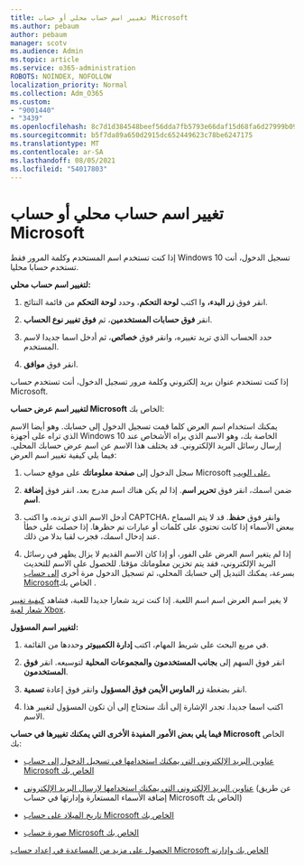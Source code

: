 ```yaml
---
title: تغيير اسم حساب محلي أو حساب Microsoft
ms.author: pebaum
author: pebaum
manager: scotv
ms.audience: Admin
ms.topic: article
ms.service: o365-administration
ROBOTS: NOINDEX, NOFOLLOW
localization_priority: Normal
ms.collection: Adm_O365
ms.custom:
- "9001440"
- "3439"
ms.openlocfilehash: 8c7d1d384548beef56dda7fb5793e66daf15d68fa6d27999b09a6321579dfff6
ms.sourcegitcommit: b5f7da89a650d2915dc652449623c78be6247175
ms.translationtype: MT
ms.contentlocale: ar-SA
ms.lasthandoff: 08/05/2021
ms.locfileid: "54017803"
---
```

# <a name="change-the-name-of-a-local-account-or-a-microsoft-account"></a>تغيير اسم حساب محلي أو حساب Microsoft

إذا كنت تستخدم اسم المستخدم وكلمة المرور فقط Windows 10 تسجيل الدخول، أنت تستخدم حسابا محليا. 

**لتغيير اسم حساب محلي:**

1. انقر فوق **زر البدء،** وا اكتب **لوحة التحكم**، وحدد **لوحة التحكم** من قائمة النتائج.

2. انقر **فوق حسابات المستخدمين**، ثم **فوق تغيير نوع الحساب**.

3. حدد الحساب الذي تريد تغييره، وانقر فوق **خصائص**، ثم أدخل اسما جديدا لاسم المستخدم.

4. انقر فوق **موافق**.

إذا كنت تستخدم عنوان بريد إلكتروني وكلمة مرور تسجيل الدخول، أنت تستخدم حساب Microsoft.

**لتغيير اسم عرض حساب Microsoft** الخاص بك:

يمكنك استخدام اسم العرض كلما قمت تسجيل الدخول إلى حسابك. وهو أيضا الاسم الذي تراه على أجهزة Windows 10 الخاصة بك، وهو الاسم الذي يراه الأشخاص عند إرسال رسائل البريد الإلكتروني. قد يختلف هذا الاسم عن اسم عرض حسابك المحلي. فيما يلي كيفية تغيير اسم العرض:

1. سجل الدخول إلى **صفحة معلوماتك** على موقع حساب Microsoft [على الويب.](https://account.microsoft.com/)

2. ضمن اسمك، انقر فوق **تحرير اسم**. إذا لم يكن هناك اسم مدرج بعد، انقر فوق **إضافة اسم**. 

3. أدخل الاسم الذي تريده، وا اكتب CAPTCHA، وانقر فوق **حفظ**. قد لا يتم السماح ببعض الأسماء إذا كانت تحتوي على كلمات أو عبارات تم حظرها. إذا حصلت على خطأ عند إدخال اسمك، فجرب لقبا بدلا من ذلك.

4. إذا لم يتغير اسم العرض على الفور، أو إذا كان الاسم القديم لا يزال يظهر في رسائل البريد الإلكتروني، فقد يتم تخزين معلوماتك مؤقتا. للحصول على الاسم للتحديث بسرعة، يمكنك التبديل إلى حسابك المحلي، ثم تسجيل الدخول مرة أخرى [إلى حساب Microsoft](https://account.microsoft.com/)الخاص بك .

لا يغير اسم العرض اسم اسم اللعبة. إذا كنت تريد شعارا جديدا للعبة، فشاهد [كيفية تغيير شعار لعبة Xbox](https://support.xbox.com/id-ID/account-management/change-xbox-live-gamertag).

**لتغيير اسم المسؤول:**

1. في مربع البحث على شريط المهام، اكتب **إدارة الكمبيوتر** وحددها من القائمة.

2. انقر فوق السهم إلى **بجانب المستخدمون والمجموعات المحلية** لتوسيعه. انقر **فوق المستخدمون**.

3. انقر بضغطة **زر الماوس الأيمن فوق المسؤول** وانقر فوق إعادة **تسمية**.

4. اكتب اسما جديدا. تجدر الإشارة إلى أنك ستحتاج إلى أن تكون المسؤول لتغيير هذا الاسم.

**فيما يلي بعض الأمور المفيدة الأخرى التي يمكنك تغييرها في حساب Microsoft** الخاص بك:

- [عناوين البريد الإلكتروني التي يمكنك استخدامها في تسجيل الدخول إلى حساب Microsoft الخاص بك](https://support.microsoft.com/help/4026162)

- [عناوين البريد الإلكتروني التي يمكنك استخدامها لإرسال البريد الإلكتروني](https://support.microsoft.com/help/12407) (عن طريق إضافة الأسماء المستعارة وإدارتها في حساب Microsoft الخاص بك)

- [تاريخ الميلاد على حساب Microsoft الخاص بك](https://support.microsoft.com/help/12411)

- [صورة حساب Microsoft الخاص بك](https://support.microsoft.com/help/4026790)

[الحصول على مزيد من المساعدة في إعداد حساب Microsoft الخاص بك وإدارته](https://support.microsoft.com/hub/4294457/microsoft-account-help#manage-account)